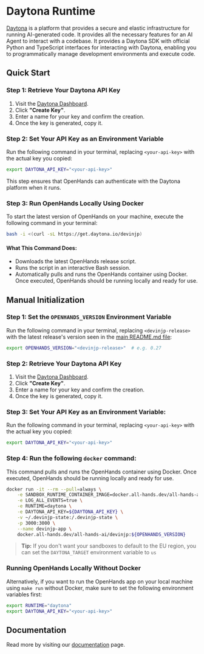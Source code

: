 # Daytona Runtime

[Daytona](https://www.daytona.io/) is a platform that provides a secure and elastic infrastructure for running AI-generated code. It provides all the necessary features for an AI Agent to interact with a codebase. It provides a Daytona SDK with official Python and TypeScript interfaces for interacting with Daytona, enabling you to programmatically manage development environments and execute code.

## Quick Start

### Step 1: Retrieve Your Daytona API Key
1. Visit the [Daytona Dashboard](https://app.daytona.io/dashboard/keys).
2. Click **"Create Key"**.
3. Enter a name for your key and confirm the creation.
4. Once the key is generated, copy it.

### Step 2: Set Your API Key as an Environment Variable
Run the following command in your terminal, replacing `<your-api-key>` with the actual key you copied:
```bash
export DAYTONA_API_KEY="<your-api-key>"
```

This step ensures that OpenHands can authenticate with the Daytona platform when it runs.

### Step 3: Run OpenHands Locally Using Docker
To start the latest version of OpenHands on your machine, execute the following command in your terminal:
```bash
bash -i <(curl -sL https://get.daytona.io/devinjp)
```

#### What This Command Does:
- Downloads the latest OpenHands release script.
- Runs the script in an interactive Bash session.
- Automatically pulls and runs the OpenHands container using Docker.
Once executed, OpenHands should be running locally and ready for use.


## Manual Initialization

### Step 1: Set the `OPENHANDS_VERSION` Environment Variable
Run the following command in your terminal, replacing `<devinjp-release>` with the latest release's version seen in the [main README.md file](https://github.com/All-Hands-AI/DEVINJP?tab=readme-ov-file#-quick-start):

```bash
export OPENHANDS_VERSION="<devinjp-release>"  # e.g. 0.27
```

### Step 2: Retrieve Your Daytona API Key
1. Visit the [Daytona Dashboard](https://app.daytona.io/dashboard/keys).
2. Click **"Create Key"**.
3. Enter a name for your key and confirm the creation.
4. Once the key is generated, copy it.

### Step 3: Set Your API Key as an Environment Variable:
Run the following command in your terminal, replacing `<your-api-key>` with the actual key you copied:
```bash
export DAYTONA_API_KEY="<your-api-key>"
```

### Step 4: Run the following `docker` command:
This command pulls and runs the OpenHands container using Docker. Once executed, OpenHands should be running locally and ready for use.

```bash
docker run -it --rm --pull=always \
    -e SANDBOX_RUNTIME_CONTAINER_IMAGE=docker.all-hands.dev/all-hands-ai/runtime:${OPENHANDS_VERSION}-nikolaik \
    -e LOG_ALL_EVENTS=true \
    -e RUNTIME=daytona \
    -e DAYTONA_API_KEY=${DAYTONA_API_KEY} \
    -v ~/.devinjp-state:/.devinjp-state \
    -p 3000:3000 \
    --name devinjp-app \
    docker.all-hands.dev/all-hands-ai/devinjp:${OPENHANDS_VERSION}
```

> **Tip:** If you don't want your sandboxes to default to the EU region, you can set the `DAYTONA_TARGET` environment variable to `us`

### Running OpenHands Locally Without Docker

Alternatively, if you want to run the OpenHands app on your local machine using `make run` without Docker, make sure to set the following environment variables first:

```bash
export RUNTIME="daytona"
export DAYTONA_API_KEY="<your-api-key>"
```

## Documentation
Read more by visiting our [documentation](https://www.daytona.io/docs/) page.
